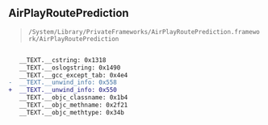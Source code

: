 ## AirPlayRoutePrediction

> `/System/Library/PrivateFrameworks/AirPlayRoutePrediction.framework/AirPlayRoutePrediction`

```diff

   __TEXT.__cstring: 0x1318
   __TEXT.__oslogstring: 0x1490
   __TEXT.__gcc_except_tab: 0x4e4
-  __TEXT.__unwind_info: 0x558
+  __TEXT.__unwind_info: 0x550
   __TEXT.__objc_classname: 0x1b4
   __TEXT.__objc_methname: 0x2f21
   __TEXT.__objc_methtype: 0x34b

```
